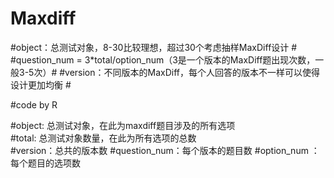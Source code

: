 # Maxdiff


#object：总测试对象，8-30比较理想，超过30个考虑抽样MaxDiff设计                 #
#question_num = 3*total/option_num（3是一个版本的MaxDiff题出现次数，一般3-5次）#
#version：不同版本的MaxDiff，每个人回答的版本不一样可以使得设计更加均衡        #

#code by R

#object: 总测试对象，在此为maxdiff题目涉及的所有选项  
#total: 总测试对象数量，在此为所有选项的总数  
#version：总共的版本数
#question_num：每个版本的题目数
#option_num ：每个题目的选项数
